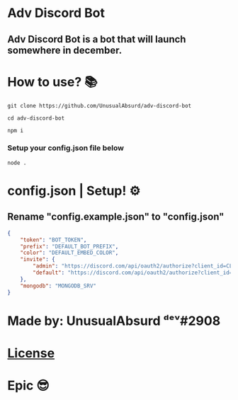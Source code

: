 # Adv Discord Bot
## Adv Discord Bot is a bot that will launch somewhere in december.

# How to use? 📚
```
git clone https://github.com/UnusualAbsurd/adv-discord-bot
```

```
cd adv-discord-bot
```

```
npm i 
```
### Setup your config.json file below
```
node .
```

# config.json | Setup! ⚙
## Rename "config.example.json" to "config.json"
```json
{
    "token": "BOT_TOKEN",
    "prefix": "DEFAULT_BOT_PREFIX",
    "color": "DEFAULT_EMBED_COLOR",
    "invite": {
        "admin": "https://discord.com/api/oauth2/authorize?client_id=CLIENT_ID&permissions=8&scope=bot%20applications.commands",
        "default": "https://discord.com/api/oauth2/authorize?client_id=CLIENT_ID&permissions=535750376663&scope=bot%20applications.commands"
    },
    "mongodb": "MONGODB_SRV"
}
```

# Made by: UnusualAbsurd ᵈᵉᵛ#2908
# [License](https://github.com/UnusualAbsurd/adv-discord-bot/blob/master/LICENSE)
# Epic 😎